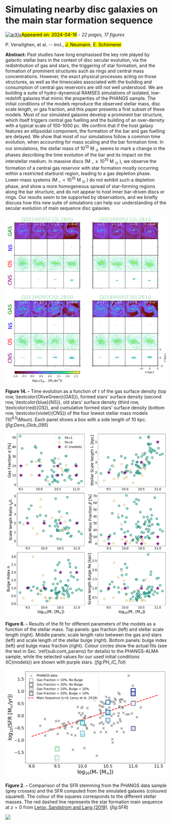 <div class="macros" style="visibility:hidden;">
$\newcommand{\ensuremath}{}$
$\newcommand{\xspace}{}$
$\newcommand{\object}[1]{\texttt{#1}}$
$\newcommand{\farcs}{{.}''}$
$\newcommand{\farcm}{{.}'}$
$\newcommand{\arcsec}{''}$
$\newcommand{\arcmin}{'}$
$\newcommand{\ion}[2]{#1#2}$
$\newcommand{\textsc}[1]{\textrm{#1}}$
$\newcommand{\hl}[1]{\textrm{#1}}$
$\newcommand{\footnote}[1]{}$
$\newcommand{\A}{A_{2}}$
$\newcommand{\tb}{t_{bar}}$
$\newcommand{\Msun}{\mbox{M}_{\sun}}$
$\newcommand{\kms}{km.s^{-1}}$</div>



<div id="title">

# Simulating nearby disc galaxies on the main star formation sequence

</div>
<div id="comments">

[![arXiv](https://img.shields.io/badge/arXiv-2404.09791-b31b1b.svg)](https://arxiv.org/abs/2404.09791)<mark>Appeared on: 2024-04-16</mark> -  _22 pages, 17 figures_

</div>
<div id="authors">

P. Verwilghen, et al. -- incl., <mark>J. Neumann</mark>, <mark>E. Schinnerer</mark>

</div>
<div id="abstract">

**Abstract:** Past studies have long emphasised the key role played by galactic stellar bars in the context of disc secular evolution, via the redistribution of gas and stars, the triggering of star formation, and the formation of prominent structures such as rings and central mass concentrations. However, the exact physical processes acting on those structures, as well as the timescales associated with the building and consumption of central gas reservoirs are still not well understood. We are building a suite of hydro-dynamical RAMSES simulations of isolated, low-redshift galaxies that mimic the properties of the PHANGS sample. The initial conditions of the models reproduce the observed stellar mass, disc scale length, or gas fraction, and this paper presents a first subset of these models. Most of our simulated galaxies develop a prominent bar structure, which itself triggers central gas fuelling and the building of an over-density with a typical scale of 100-1000 pc. We confirm that if the host galaxy features an ellipsoidal component, the formation of the bar and gas fuelling are delayed. We show that most of our simulations follow a common time evolution, when accounting for mass scaling and the bar formation time. In our simulations, the stellar mass of $10^{10}$ M $_{\odot}$ seems to mark a change in the phases describing the time evolution of the bar and its impact on the interstellar medium. In massive discs (M $_{\star} \geq 10^{10}$ M $_{\odot}$ ), we observe the formation of a central gas reservoir with star formation mostly occurring within a restricted starburst region, leading to a gas depletion phase. Lower-mass systems (M $_{\star} < 10^{10}$ M $_{\odot}$ ) do not exhibit such a depletion phase, and show a more homogeneous spread of star-forming regions along the bar structure, and do not appear to host inner bar-driven discs or rings. Our results seem to be supported by observations, and we briefly discuss how this new suite of simulations can help our understanding of the secular evolution of main sequence disc galaxies.

</div>

<div id="div_fig1">

<img src="tmp_2404.09791/./figures/Gas_OS_NS_M9.5.png" alt="Fig14" width="100%"/>

**Figure 14. -** Time evolution as a function of $\tau$ of the gas surface density (top row, \textcolor{OliveGreen}{GAS}), formed stars' surface density (second row, \textcolor{blue}{NS}), old stars' surface density (third row, \textcolor{red}{OS}), and cumulative formed stars' surface density (bottom row, \textcolor{violet}{CNS}) of the four lowest stellar mass models (10$^{9.5}$\Msun). Each panel shows a box with a side length of 10 kpc. (*fig:Dens_Glob_095*)

</div>
<div id="div_fig2">

<img src="tmp_2404.09791/./figures/Fits_PHANGS_IC_16.png" alt="Fig8" width="100%"/>

**Figure 8. -** Results of the fit for different parameters of the models as a function of the stellar mass. Top panels: gas fraction (left) and stellar scale length (right). Middle panels: scale length ratio between the gas and stars (left) and scale length of the stellar bulge (right). Bottom panels: bulge index (left) and bulge mass fraction (right). Colour circles show the actual fits (see the text in Sec. \ref{sub:cont_params} for details) to the PHANGS-ALMA sample, while the selected values for our used initial conditions (IC(models)) are shown with purple stars. (*fig:PH_IC_Tot*)

</div>
<div id="div_fig3">

<img src="tmp_2404.09791/./figures/SFR_Glob_mean.png" alt="Fig2" width="100%"/>

**Figure 2. -** Comparison of the SFR stemming from the PHANGS data sample (grey crosses) and the SFR computed from the simulated galaxies (coloured squared). The colour of the squares corresponds to the different stellar masses. The red dashed line represents the star formation main sequence at $z=0$ from [Leroy, Sandstrom and Lang (2019)](). (*fig:SFR*)

</div><div id="qrcode"><img src=https://api.qrserver.com/v1/create-qr-code/?size=100x100&data="https://arxiv.org/abs/2404.09791"></div>
